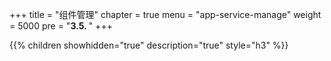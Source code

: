 +++
title = "组件管理"
chapter = true
menu = "app-service-manage"
weight = 5000
pre = "<b>3.5. </b>"
+++



{{% children showhidden="true" description="true" style="h3"  %}}

